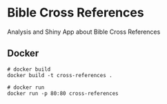 # Bible Cross References

Analysis and Shiny App about Bible Cross References

## Docker

```
# docker build
docker build -t cross-references .

# docker run
docker run -p 80:80 cross-references
```
